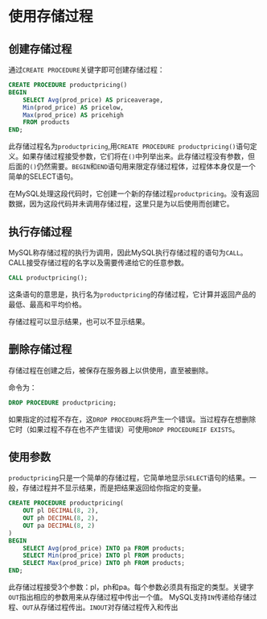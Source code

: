 # 使用存储过程

## 创建存储过程

通过`CREATE PROCEDURE`关键字即可创建存储过程：

```sql
CREATE PROCEDURE productpricing()
BEGIN
    SELECT Avg(prod_price) AS priceaverage,
    Min(prod_price) AS pricelow,
    Max(prod_price) AS pricehigh
    FROM products
END;
```

此存储过程名为`productpricing`,用`CREATE PROCEDURE productpricing()`语句定义。如果存储过程接受参数，它们将在`()`中列举出来。此存储过程没有参数，但后面的`()`仍然需要。`BEGIN`和`END`语句用来限定存储过程体，过程体本身仅是一个简单的SELECT语句。

在MySQL处理这段代码时，它创建一个新的存储过程`productpricing`。没有返回数据，因为这段代码并未调用存储过程，这里只是为以后使用而创建它。

## 执行存储过程

MySQL称存储过程的执行为调用，因此MySQL执行存储过程的语句为`CALL`。CALL接受存储过程的名字以及需要传递给它的任意参数。

```sql
CALL productpricing();
```

这条语句的意思是，执行名为`productpricing`的存储过程，它计算并返回产品的最低、最高和平均价格。

存储过程可以显示结果，也可以不显示结果。

## 删除存储过程

存储过程在创建之后，被保存在服务器上以供使用，直至被删除。

命令为：

```sql
DROP PROCEDURE productpricing;
```

如果指定的过程不存在，这`DROP PROCEDURE`将产生一个错误。当过程存在想删除它时（如果过程不存在也不产生错误）可使用`DROP PROCEDUREIF EXISTS`。

## 使用参数

`productpricing`只是一个简单的存储过程，它简单地显示`SELECT`语句的结果。一般，存储过程并不显示结果，而是把结果返回给你指定的变量。

```sql
CREATE PROCEDURE productpricing(
    OUT pl DECIMAL(8, 2),
    OUT ph DECIMAL(8, 2),
    OUT pa DECIMAL(8, 2)
)
BEGIN
    SELECT Avg(prod_price) INTO pa FROM products;
    SELECT Min(prod_price) INTO pl FROM products;
    SELECT Max(prod_price) INTO ph FROM products;
END;
```

此存储过程接受3个参数：pl，ph和pa。每个参数必须具有指定的类型。关键字`OUT`指出相应的参数用来从存储过程中传出一个值。
MySQL支持`IN`传递给存储过程、`OUT`从存储过程传出。`INOUT`对存储过程传入和传出

